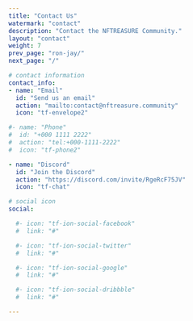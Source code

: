 ```yaml
---
title: "Contact Us"
watermark: "contact"
description: "Contact the NFTREASURE Community."
layout: "contact"
weight: 7
prev_page: "ron-jay/"
next_page: "/"

# contact information
contact_info:
- name: "Email"
  id: "Send us an email"
  action: "mailto:contact@nftreasure.community"
  icon: "tf-envelope2"

#- name: "Phone"
#  id: "+000 1111 2222"
#  action: "tel:+000-1111-2222"
#  icon: "tf-phone2"

- name: "Discord"
  id: "Join the Discord"
  action: "https://discord.com/invite/RgeRcF75JV"
  icon: "tf-chat"

# social icon
social:

  #- icon: "tf-ion-social-facebook"
  #  link: "#"

  #- icon: "tf-ion-social-twitter"
  #  link: "#"

  #- icon: "tf-ion-social-google"
  #  link: "#"

  #- icon: "tf-ion-social-dribbble"
  #  link: "#"

---
```

